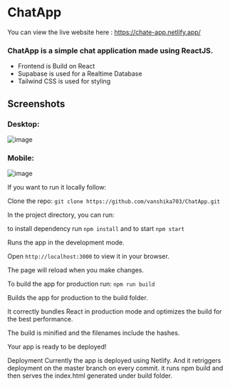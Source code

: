 # ChatApp

You can view the live website here : https://chate-app.netlify.app/

### ChatApp is a simple chat application made using ReactJS.

- Frontend is Build on React
- Supabase is used for a Realtime Database
- Tailwind CSS is used for styling

## Screenshots

### Desktop:
![image](https://user-images.githubusercontent.com/50284087/227709095-f7a5be56-5d80-4e7b-bfa1-57ec1eed9ed0.png)

### Mobile:

![image](https://user-images.githubusercontent.com/50284087/227709124-ea412ec6-c851-458e-89e7-b4632224ecc9.png)


If you want to run it locally follow:

Clone the repo:
```git clone https://github.com/vanshika703/ChatApp.git```

In the project directory, you can run:

to install dependency run `npm install` and to start `npm start`

Runs the app in the development mode.

Open `http://localhost:3000` to view it in your browser.

The page will reload when you make changes.

To build the app for production run: `npm run build`

Builds the app for production to the build folder.

It correctly bundles React in production mode and optimizes the build for the best performance.

The build is minified and the filenames include the hashes.

Your app is ready to be deployed!

Deployment
Currently the app is deployed using Netlify. And it retriggers deployment on the master branch on every commit. it runs npm build and then serves the index.html generated under build folder.

